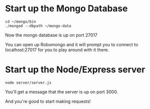 # Start up the Mongo Database

```
cd ~/mongo/bin
./mongod --dbpath ~/mongo-data
```

Now the mongo database is up on port 27017

You can open up Robomongo and it will prompt you to connect to localhost:27017 for you to play around with it there.


# Start up the Node/Express server

```
node server/server.js
```

You'll get a message that the server is up on port 3000.

And you're good to start making requests!
